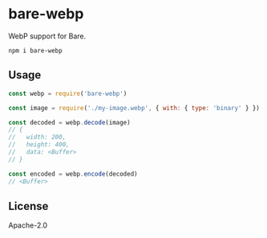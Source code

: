 # bare-webp

WebP support for Bare.

```
npm i bare-webp
```

## Usage

```js
const webp = require('bare-webp')

const image = require('./my-image.webp', { with: { type: 'binary' } })

const decoded = webp.decode(image)
// {
//   width: 200,
//   height: 400,
//   data: <Buffer>
// }

const encoded = webp.encode(decoded)
// <Buffer>
```

## License

Apache-2.0
